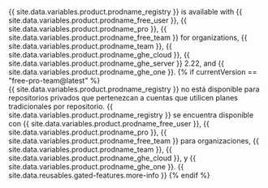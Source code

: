 {{ site.data.variables.product.prodname_registry }} is available with {{ site.data.variables.product.prodname_free_user }}, {{ site.data.variables.product.prodname_pro }}, {{ site.data.variables.product.prodname_free_team }} for organizations, {{ site.data.variables.product.prodname_team }}, {{ site.data.variables.product.prodname_ghe_cloud }}, {{ site.data.variables.product.prodname_ghe_server }} 2.22, and {{ site.data.variables.product.prodname_ghe_one }}.
{% if currentVersion == "free-pro-team@latest" %}
<br>{{ site.data.variables.product.prodname_registry }} no está disponible para repositorios privados que pertenezcan a cuentas que utilicen planes tradicionales por repositorio. {{ site.data.variables.product.prodname_registry }} se encuentra disponible con {{ site.data.variables.product.prodname_free_user }}, {{ site.data.variables.product.prodname_pro }}, {{ site.data.variables.product.prodname_free_team }} para organizaciones, {{ site.data.variables.product.prodname_team }}, {{ site.data.variables.product.prodname_ghe_cloud }}, y {{ site.data.variables.product.prodname_ghe_one }}. {{ site.data.reusables.gated-features.more-info }}
{% endif %}
